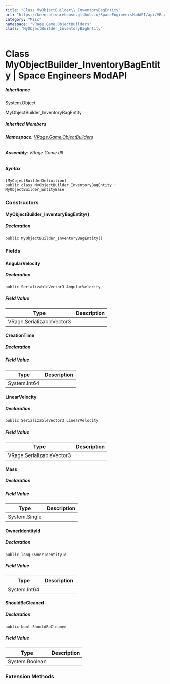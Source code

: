 ```yaml
---
title: "Class MyObjectBuilder\\_InventoryBagEntity"
url: "https://keensoftwarehouse.github.io/SpaceEngineersModAPI/api/VRage.Game.ObjectBuilders.MyObjectBuilder_InventoryBagEntity.html"
category: "Misc"
namespace: "VRage.Game.ObjectBuilders"
class: "MyObjectBuilder_InventoryBagEntity"
---
```


# Class MyObjectBuilder\_InventoryBagEntity | Space Engineers ModAPI

##### Inheritance

System.Object

MyObjectBuilder\_InventoryBagEntity

##### Inherited Members

###### **Namespace**: [VRage.Game.ObjectBuilders](https://keensoftwarehouse.github.io/SpaceEngineersModAPI/api/VRage.Game.ObjectBuilders.html)

###### **Assembly**: VRage.Game.dll

##### Syntax

```
[MyObjectBuilderDefinition]
public class MyObjectBuilder_InventoryBagEntity : MyObjectBuilder_EntityBase
```

### Constructors

#### MyObjectBuilder\_InventoryBagEntity()

##### Declaration

```
public MyObjectBuilder_InventoryBagEntity()
```

### Fields

#### AngularVelocity

##### Declaration

```
public SerializableVector3 AngularVelocity
```

##### Field Value

| Type | Description |
| --- | --- |
| VRage.SerializableVector3 |     |

#### CreationTime

##### Declaration

##### Field Value

| Type | Description |
| --- | --- |
| System.Int64 |     |

#### LinearVelocity

##### Declaration

```
public SerializableVector3 LinearVelocity
```

##### Field Value

| Type | Description |
| --- | --- |
| VRage.SerializableVector3 |     |

#### Mass

##### Declaration

##### Field Value

| Type | Description |
| --- | --- |
| System.Single |     |

#### OwnerIdentityId

##### Declaration

```
public long OwnerIdentityId
```

##### Field Value

| Type | Description |
| --- | --- |
| System.Int64 |     |

#### ShouldBeCleaned

##### Declaration

```
public bool ShouldBeCleaned
```

##### Field Value

| Type | Description |
| --- | --- |
| System.Boolean |     |

### Extension Methods